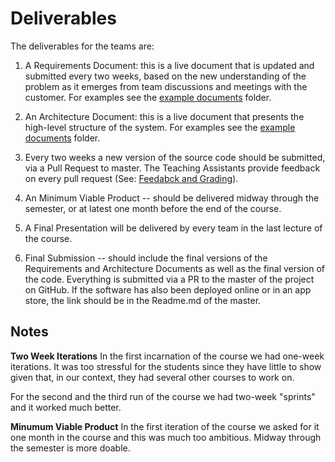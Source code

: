 Deliverables 
====
The deliverables for the teams are:

1. A Requirements Document: this is a live document that is updated and submitted every two weeks, 
based on the new understanding of the problem as it emerges from team discussions and meetings 
with the customer. For examples see the [example documents](/example-documents) folder. 

2. An Architecture Document: this is a live document that presents the high-level structure of 
the system. For examples see the [example documents](/example-documents) folder. 

3. Every two weeks a new version of the source code should be submitted, via a Pull Request to 
master. The Teaching Assistants provide feedback on every pull request (See: [Feedabck and Grading](https://github.com/mircealungu/se-course-best-practices/blob/master/TA%20Duties.md#feedback-and-grading)).

4. An Minimum Viable Product -- should be delivered midway through the semester, or at latest one 
month before the end of the course. 

4. A Final Presentation will be delivered by every team in the last lecture of the course. 

5. Final Submission -- should include the final versions of the Requirements and Architecture Documents 
as well as the final version of the code. Everything is submitted via a PR to the master of the project
on GitHub. If the software has also been deployed online or in an app store, the link should be in the 
Readme.md of the master. 


Notes
--
**Two Week Iterations**
In the first incarnation of the course we had one-week iterations. 
It was too stressful for the students since they have little to show
given that, in our context, they had several other courses to work on.

For the second and the third run of the course we had two-week "sprints"
and it worked much better. 

**Minumum Viable Product**
In the first iteration of the course we asked for it one month in the course 
and this was much too ambitious. Midway through the semester is more doable.
